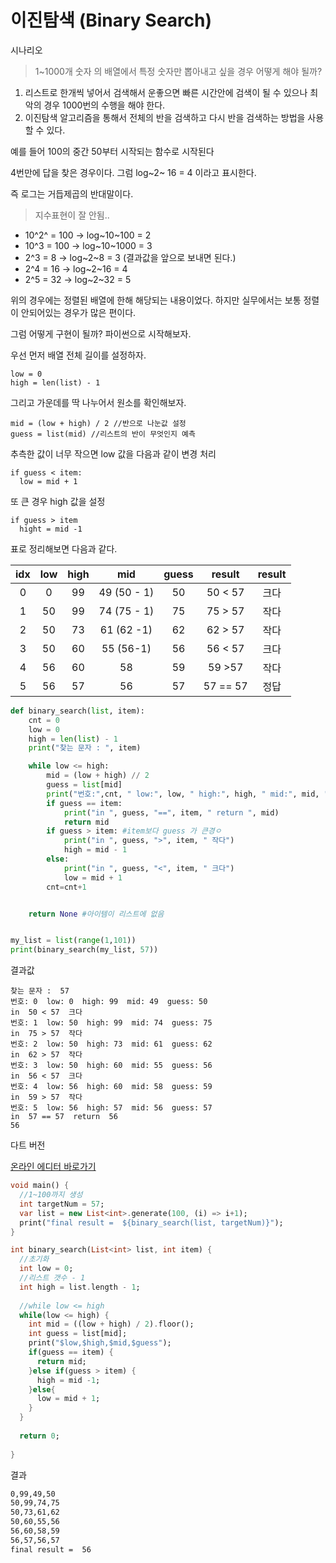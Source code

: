 # 이진탐색 \(Binary Search\)

시나리오

> 1~1000개 숫자 의 배열에서 특정 숫자만 뽑아내고 싶을 경우 어떻게 해야 될까?

1. 리스트로 한개씩 넣어서 검색해서 운좋으면 빠른 시간안에 검색이 될 수 있으나 최악의 경우 1000번의 수행을 해야 한다. 
2. 이진탐색 알고리즘을 통해서 전체의 반을 검색하고 다시 반을 검색하는 방법을 사용할 수 있다. 

예를 들어 100의 중간 50부터 시작되는 함수로 시작된다

4번만에 답을 찾은 경우이다. 그럼 log~2~ 16 = 4 이라고 표시한다.

즉 로그는 거듭제곱의 반대말이다.

> 지수표현이 잘 안됨..

* 10^2^ = 100 -&gt; log~10~100 = 2
* 10^3 = 100 -&gt; log~10~1000 = 3
* 2^3 = 8 -&gt; log~2~8 = 3 \(결과값을 앞으로 보내면 된다.\)
* 2^4 = 16 -&gt; log~2~16 = 4
* 2^5 = 32 -&gt; log~2~32 = 5

위의 경우에는 정렬된 배열에 한해 해당되는 내용이었다. 하지만 실무에서는 보통 정렬이 안되어있는 경우가 많은 편이다.

그럼 어떻게 구현이 될까? 파이썬으로 시작해보자.

우선 먼저 배열 전체 길이를 설정하자.

```
low = 0
high = len(list) - 1
```

그리고 가운데를 딱 나누어서 원소를 확인해보자.

```
mid = (low + high) / 2 //반으로 나눈값 설정
guess = list(mid) //리스트의 반이 무엇인지 예측
```

추측한 값이 너무 작으면 low 값을 다음과 같이 변경 처리

```
if guess < item:
  low = mid + 1
```

또 큰 경우 high 값을 설정

```
if guess > item
  hight = mid -1
```

표로 정리해보면 다음과 같다.

| idx | low | high | mid | guess | result | result |
| :---: | :---: | :---: | :---: | :---: | :---: | :---: |
| 0 | 0 | 99 | 49 \(50 - 1\) | 50 | 50 &lt; 57 | 크다 |
| 1 | 50 | 99 | 74 \(75 - 1\) | 75 | 75 &gt; 57 | 작다 |
| 2 | 50 | 73 | 61 \(62 -1\) | 62 | 62 &gt; 57 | 작다 |
| 3 | 50 | 60 | 55 \(56-1\) | 56 | 56 &lt; 57 | 크다 |
| 4 | 56 | 60 | 58 | 59 | 59 &gt;57 | 작다 |
| 5 | 56 | 57 | 56 | 57 | 57 == 57 | 정답 |

```py
def binary_search(list, item):
    cnt = 0
    low = 0
    high = len(list) - 1
    print("찾는 문자 : ", item)

    while low <= high:
        mid = (low + high) // 2
        guess = list[mid]
        print("번호:",cnt, " low:", low, " high:", high, " mid:", mid, " guess:", guess )
        if guess == item:
            print("in ", guess, "==", item, " return ", mid)
            return mid
        if guess > item: #item보다 guess 가 큰경ㅇ 
            print("in ", guess, ">", item, " 작다")
            high = mid - 1
        else:
            print("in ", guess, "<", item, " 크다")
            low = mid + 1
        cnt=cnt+1    


    return None #아이템이 리스트에 없음


my_list = list(range(1,101))
print(binary_search(my_list, 57))
```

결과값

```
찾는 문자 :  57
번호: 0  low: 0  high: 99  mid: 49  guess: 50
in  50 < 57  크다
번호: 1  low: 50  high: 99  mid: 74  guess: 75
in  75 > 57  작다
번호: 2  low: 50  high: 73  mid: 61  guess: 62
in  62 > 57  작다
번호: 3  low: 50  high: 60  mid: 55  guess: 56
in  56 < 57  크다
번호: 4  low: 56  high: 60  mid: 58  guess: 59
in  59 > 57  작다
번호: 5  low: 56  high: 57  mid: 56  guess: 57
in  57 == 57  return  56
56
```

다트 버전 

[온라인 에디터 바로가기](https://dartpad.dartlang.org/)

```dart
void main() {
  //1~100까지 생성  
  int targetNum = 57;
  var list = new List<int>.generate(100, (i) => i+1);
  print("final result =  ${binary_search(list, targetNum)}");
}

int binary_search(List<int> list, int item) {
  //초기화  
  int low = 0;
  //리스트 갯수 - 1
  int high = list.length - 1;
  
  //while low <= high
  while(low <= high) {  
    int mid = ((low + high) / 2).floor();    
    int guess = list[mid];
    print("$low,$high,$mid,$guess");
    if(guess == item) {
      return mid;
    }else if(guess > item) {
      high = mid -1;      
    }else{
      low = mid + 1;
    }		  
  }
  
  return 0;
 
}

```

결과

```bash
0,99,49,50
50,99,74,75
50,73,61,62
50,60,55,56
56,60,58,59
56,57,56,57
final result =  56
```



